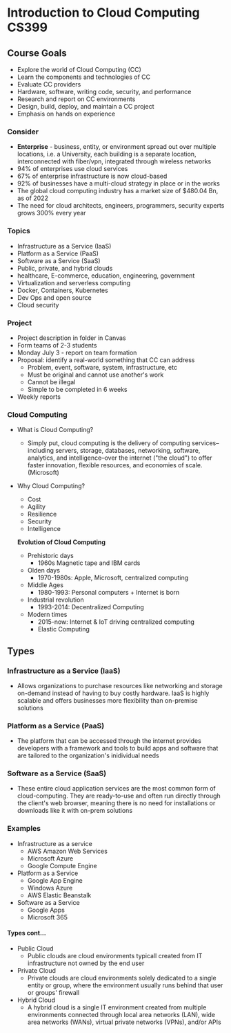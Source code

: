 # Introduction to Cloud Computing CS399

## **Course Goals**
- Explore the world of Cloud Computing (CC)
- Learn the components and technologies of CC
- Evaluate CC providers
- Hardware, software, writing code, security, and performance
- Research and report on CC environments
- Design, build, deploy, and maintain a CC project
- Emphasis on hands on experience 

### **Consider**
- **Enterprise** - business, entity, or environment spread out over multiple locations, i.e. a University, each building is a separate location, interconnected with fiber/vpn, integrated through wireless networks
- 94% of enterprises use cloud services
- 67% of enterprise infrastructure is now cloud-based
- 92% of businesses have a multi-cloud strategy in place or in the works
- The global cloud computing industry has a market size of $480.04 Bn, as of 2022
- The need for cloud architects, engineers, programmers, security experts grows 300% every year

### **Topics**
- Infrastructure as a Service (IaaS)
- Platform as a Service (PaaS)
- Software as a Service (SaaS)
- Public, private, and hybrid clouds
- healthcare, E-commerce, education, engineering, government
- Virtualization and serverless computing
- Docker, Containers, Kubernetes
- Dev Ops and open source
- Cloud security

### **Project**
- Project description in folder in Canvas
- Form teams of 2-3 students
- Monday July 3 - report on team formation
- Proposal: identify a real-world something that CC can address
    - Problem, event, software, system, infrastructure, etc
    - Must be original and cannot use another's work
    - Cannot be illegal
    - Simple to be completed in 6 weeks
- Weekly reports

### **Cloud Computing**
- What is Cloud Computing?
    - Simply put, cloud computing is the delivery of computing services–including servers, storage, databases, networking, software, analytics, and intelligence–over the internet ("the cloud") to offer faster innovation, flexible resources, and economies of scale. (Microsoft)
- Why Cloud Computing? 
    - Cost
    - Agility
    - Resilience
    - Security
    - Intelligence

    **Evolution of Cloud Computing**
    - Prehistoric days
        - 1960s Magnetic tape and IBM cards
    - Olden days
        - 1970-1980s: Apple, Microsoft, centralized computing
    - Middle Ages
        - 1980-1993: Personal computers + Internet is born
    - Industrial revolution
        - 1993-2014: Decentralized Computing
    - Modern times
        - 2015-now: Internet & IoT driving centralized computing 
        - Elastic Computing

## **Types**
### **Infrastructure as a Service (IaaS)**
- Allows organizations to purchase resources like networking and storage on-demand instead of having to buy costly hardware. IaaS is highly scalable and offers businesses more flexibility than on-premise solutions
### **Platform as a Service (PaaS)**
- The platform that can be accessed through the internet provides developers with a framework and tools to build apps and software that are tailored to the organization's inidividual needs
### **Software as a Service (SaaS)**
- These entire cloud application services are the most common form of cloud-computing. They are ready-to-use and often run directly through the client's web browser, meaning there is no need for installations or downloads like it with on-prem solutions
### **Examples**
- Infrastructure as a service
    - AWS Amazon Web Services
    - Microsoft Azure
    - Google Compute Engine
- Platform as a Service
    - Google App Engine
    - Windows Azure
    - AWS Elastic Beanstalk
- Software as a Service
    - Google Apps
    - Microsoft 365
#### **Types cont...** 
- Public Cloud
    - Public clouds are cloud environments typicall created from IT infrastructure not owned by the end user
- Private Cloud
    - Private clouds are cloud environments solely dedicated to a single entity or group, where the environment usually runs behind that user or groups' firewall
- Hybrid Cloud
    - A hybrid cloud is a single IT environment created from multiple environments connected through local area networks (LAN), wide area networks (WANs), virtual private networks (VPNs), and/or APIs
